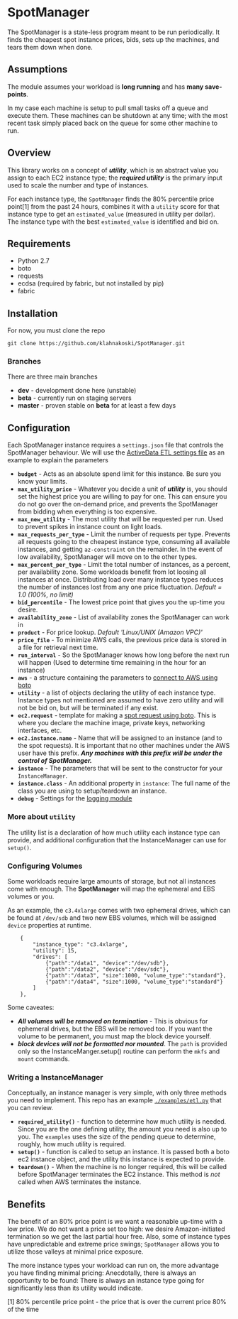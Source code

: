 
# SpotManager

The SpotManager is a state-less program meant to be run periodically.  It 
finds the cheapest spot instance prices, bids, sets up the machines, and 
tears them down when done.

## Assumptions

The module assumes your workload is **long running** and has 
**many save-points**.    

In my case each machine is setup to pull small tasks off a queue and 
execute them.  These machines can be shutdown at any time; with the most 
recent task simply placed back on the queue for some other machine to run.   

## Overview


This library works on a concept of ***utility***, which is an abstract value 
you assign to each EC2 instance type; the ***required utility*** is the 
primary input used to scale the number and type of instances. 

For each instance type, the `SpotManager` finds the 80% percentile price 
point[1] from the past 24 hours, combines it with a `utility` score for that 
instance type to get an `estimated_value` (measured in utility per dollar).  
The instance type with the best `estimated_value` is identified and bid on.

## Requirements

* Python 2.7
* boto
* requests
* ecdsa (required by fabric, but not installed by pip)
* fabric

## Installation

For now, you must clone the repo

	git clone https://github.com/klahnakoski/SpotManager.git

### Branches

There are three main branches

* **dev** - development done here (unstable)
* **beta** - currently run on staging servers
* **master** - proven stable on **beta** for at least a few days


## Configuration

Each SpotManager instance requires a `settings.json` file that controls the 
SpotManager behaviour.  We will use the [ActiveData ETL settings file](examples/config/etl_settings.json) 
as an example to explain the parameters

	
* **`budget`** - Acts as an absolute spend limit for this instance.  Be sure 
you know your limits.
* **`max_utility_price`** - Whatever you decide a unit of ***utility*** is, 
you should set the highest price you are willing to pay for one.  This can 
ensure you do not go over the on-demand price, and prevents the SpotManager 
from bidding when everything is too expensive.
* **`max_new_utility`** - The most utility that will be requested per run. Used to prevent spikes in instance count on light loads.
* **`max_requests_per_type`** - Limit the number of requests per type.  Prevents all requests going to the cheapest instance type, consuming all available instances, and getting `az-constraint` on the remainder.  In the event of low availability, SpotManager will move on to the other types.
* **`max_percent_per_type`** - Limit the total number of instances, as a percent, per availability zone.  Some workloads benefit from lot loosing all instances at once.  Distributing load over many instance types reduces the number of instances lost from any one price fluctuation.  *Default = 1.0 (100%, no limit)*
* **`bid_percentile`** - The lowest price point that gives you the up-time you desire.
* **`availability_zone`** - List of availability zones the SpotManager can work in 
* **`product`** - For price lookup.  *Default 'Linux/UNIX (Amazon VPC)'*
* **`price_file`** - To minimize AWS calls, the previous price data is stored 
in a file for retrieval next time.
* **`run_interval`** - So the SpotManager knows how long before the next run will happen (Used to determine time remaining in the hour for an instance) 
* **`aws`** - a structure containing the parameters to [connect to AWS using boto](http://boto.readthedocs.org/en/latest/ref/ec2.html#boto.ec2.connection.EC2Connection)
* **`utility`** - a list of objects declaring the utility of each instance 
type.  Instance types not mentioned are assumed to have zero utility and 
will not be bid on, but will be terminated if any exist. 
* **`ec2.request`** - template for making a [spot request using boto](http://boto.readthedocs.org/en/latest/ref/ec2.html#boto.ec2.connection.EC2Connection.request_spot_instances). This is where you declare the machine image, private keys, networking interfaces, etc.
* **`ec2.instance.name`** - Name that will be assigned to an instance (and 
to the spot requests).  It is important that no other machines under the AWS 
user have this prefix.  ***Any machines with this prefix will be under the 
control of SpotManager.***    
* **`instance`** -  The parameters that will be sent to the constructor for
your `InstanceManager`. 
* **`instance.class`** - An additional property in `instance`: The full name 
of the class you are using to setup/teardown an instance.
* **`debug`** - Settings for the [logging module](https://github.com/klahnakoski/SpotManager/blob/master/pyLibrary/debugs/README.md#configuration)

### More about `utility`

The utility list is a declaration of how much utility each instance type can 
provide, and  additional configuration that the InstanceManager can use for 
`setup()`.

### Configuring Volumes

Some workloads require large amounts of storage, but not all instances come 
with enough.  The **SpotManager** will map the ephemeral and EBS volumes or 
you.

As an example, the `c3.4xlarge` comes with two ephemeral drives, which can 
be found at `/dev/sdb` and two new EBS volumes, which will be assigned 
`device` properties at runtime.

		{
			"instance_type": "c3.4xlarge",
			"utility": 15,
			"drives": [
				{"path":"/data1", "device":"/dev/sdb"},
				{"path":"/data2", "device":"/dev/sdc"},
				{"path":"/data3", "size":1000, "volume_type":"standard"},
				{"path":"/data4", "size":1000, "volume_type":"standard"}
			]
		},

Some caveates:

* ***All volumes will be removed on termination*** - This is obvious for 
ephemeral drives, but the EBS will be removed too.  If you want the volume 
to be permanent, you must map the block device yourself.
* ***block devices will not be formatted nor mounted***.  The `path` is 
provided only so the InstanceManger.setup() routine can perform the `mkfs` 
and `mount` commands.

### Writing a InstanceManager

Conceptually, an instance manager is very simple, with only three methods 
you need to implement.  This repo has an example [`./examples/etl.py`](https://github.com/klahnakoski/SpotManager/blob/master/examples/etl.py) 
that you can review. 

* **`required_utility()`** - function to determine how much utility is 
needed.  Since you are the one defining utility, the amount you need is 
also up to you.  The `examples` uses the size of the pending queue to 
determine, roughly, how much utility is required.
* **`setup()`** - function is called to setup an instance.  It is passed 
both a boto ec2 instance object, and the utility this instance is 
expected to provide. 
* **`teardown()`** - When the machine is no longer required, this will be 
called before SpotManager terminates the EC2 instance.  This method is 
*not* called when AWS terminates the instance.  


## Benefits

The benefit of an 80% price point is we want a reasonable up-time with a low 
price.  We do not want a price set too high: we desire Amazon-initiated 
termination so we get the last partial hour free.  Also, some of instance 
types have unpredictable and extreme price swings; `SpotManager` allows you 
to utilize those valleys at minimal price exposure.

The more instance types your workload can run on, the more advantage you have 
finding minimal pricing:  Anecdotally, there is always an opportunity to be 
found: There is always an instance type going for significantly less than 
its utility would indicate.


[1] 80% percentile price point - the price that is over the current price 80% 
of the time


